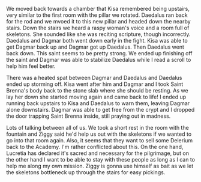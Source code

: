 We moved back towards a chamber that Kisa remembered being upstairs, very
similar to the first room with the pillar we rotated. Daedalus ran back for the
rod and we mvoed it to this new pillar and headed down the nearby stairs. Down
the stairs we heard a raspy woman's voice and a room full of skeletons. She
sounded like she was reciting scripture, though incorrectly. Daedalus and
Dagmar both went down early in the fight. Kisa was able to get Dagmar back up
and Dagmar got up Daedalus. Then Daedalus went back down. This saint seems to
be pretty strong. We ended up finishing off the saint and Dagmar was able to
stabilize Daedalus while I read a scroll to help him feel better.

There was a heated spat between Dagmar and Daedalus and Daedalus ended up
storming off. Kisa went after him and Dagmar and I took Saint Brenna's body
back to the stone slab where she should be resting. As we lay her down she
started moving again and came back to life! I ended up running back upstairs
to Kisa and Daedalus to warn them, leaving Dagmar alone downstairs. Dagmar was
able to get free from the crypt and I dropped the door trapping Saint Brenna
inside, still praying out in madness.

Lots of talking between all of us. We took a short rest in the room with the
fountain and Ziggy said he'd help us out with the skeletons if we wanted to go
into that room again. Also, it seems that they want to sell some Delerium back
to the Academy. I'm rather conflicted about this. On the one hand, Lucretia has
declared it's sacred and necessary for the pilgrimage, but on the other hand I
want to be able to stay with these people as long as I can to help me along my
own mission. Ziggy is gonna use himself as bait as we let the skeletons
bottleneck up through the stairs for easy pickings.
